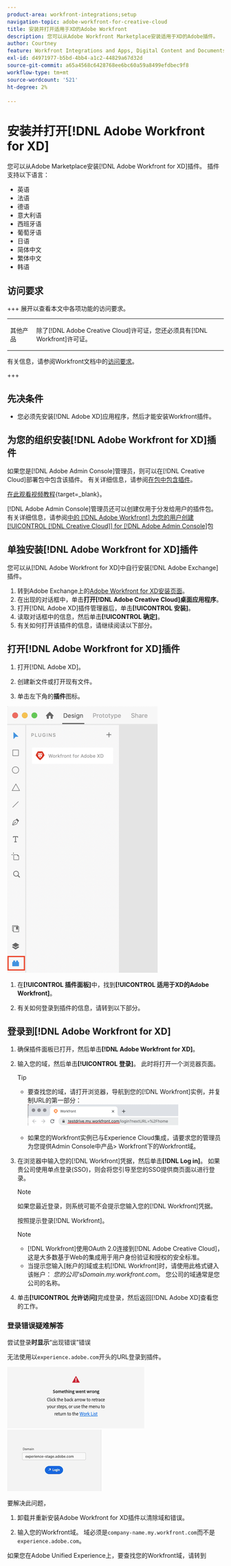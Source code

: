 ```yaml
---
product-area: workfront-integrations;setup
navigation-topic: adobe-workfront-for-creative-cloud
title: 安装并打开适用于XD的Adobe Workfront
description: 您可以从Adobe Workfront Marketplace安装适用于XD的Adobe插件。
author: Courtney
feature: Workfront Integrations and Apps, Digital Content and Documents
exl-id: d4971977-b5bd-4bb4-a1c2-44829a67d32d
source-git-commit: a65a4568c6428768ee6bc60a59a8499efdbec9f8
workflow-type: tm+mt
source-wordcount: '521'
ht-degree: 2%

---
```


# 安装并打开[!DNL Adobe Workfront for XD]

您可以从Adobe Marketplace安装[!DNL Adobe Workfront for XD]插件。 插件支持以下语言：

* 英语
* 法语
* 德语
* 意大利语
* 西班牙语
* 葡萄牙语
* 日语
* 简体中文
* 繁体中文
* 韩语

## 访问要求

+++ 展开以查看本文中各项功能的访问要求。

<table style="table-layout:auto"> 
 <col> 
 </col> 
 <col> 
 </col> 
 <tbody> 
 <!-- <tr> 
   <td role="rowheader">[!DNL Adobe Workfront] package/td> 
   <td> <p>Any</p> </td> 
  </tr> 
  <tr data-mc-conditions=""> 
   <td role="rowheader">[!DNL Adobe Workfront] license*</td> 
   <td>
   <p>Standard</p>
    <p>Work or higher</p> </td> 
  </tr> -->
  <tr> 
   <td role="rowheader">其他产品</td> 
   <td><p>除了[!DNL Adobe Creative Cloud]许可证，您还必须具有[!DNL Workfront]许可证。</p></td> 
  </tr> 
 </tbody> 
</table>

有关信息，请参阅Workfront文档中的[访问要求](/help/quicksilver/administration-and-setup/add-users/access-levels-and-object-permissions/access-level-requirements-in-documentation.md)。

+++

## 先决条件

* 您必须先安装[!DNL Adobe XD]应用程序，然后才能安装Workfront插件。

## 为您的组织安装[!DNL Adobe Workfront for XD]插件

如果您是[!DNL Adobe Admin Console]管理员，则可以在[!DNL Creative Cloud]部署包中包含该插件。 有关详细信息，请参阅[在包中包含插件](https://helpx.adobe.com/in/enterprise/using/manage-extensions.html)。

[在此观看视频教程](https://www.youtube.com/watch?v=zzvXNLIBzrc){target=_blank}。

[!DNL Adobe Admin Console]管理员还可以创建仅用于分发给用户的插件包。 有关详细信息，请参阅[中的 [!DNL Adobe Workfront] 为您的用户创建[!UICONTROL [!DNL Creative Cloud]]  for [!DNL Adobe Admin Console]](/help/quicksilver/administration-and-setup/configure-integrations/create-plugin-only-packages.md)包

## 单独安装[!DNL Adobe Workfront for XD]插件

您可以从[!DNL Adobe Workfront for XD]中自行安装[!DNL Adobe Exchange]插件。

1. 转到Adobe Exchange上的[Adobe Workfront for XD安装页面](https://exchange.adobe.com/apps/cc/4c3566f9?pluginId=4c3566f9&workflow=share)。
1. 在出现的对话框中，单击&#x200B;**打开[!DNL Adobe Creative Cloud]桌面应用程序**。
1. 打开[!DNL Adobe XD]插件管理器后，单击&#x200B;**[!UICONTROL 安装]**。
1. 读取对话框中的信息，然后单击&#x200B;**[!UICONTROL 确定]**。
1. 有关如何打开该插件的信息，请继续阅读以下部分。

## 打开[!DNL Adobe Workfront for XD]插件

1. 打开[!DNL Adobe XD]。

1. 创建新文件或打开现有文件。

1. 单击左下角的&#x200B;**插件**&#x200B;图标。

![XD插件窗口](assets/xd-plugin-window-350x620.png)

1. 在&#x200B;**[!UICONTROL 插件面板]**&#x200B;中，找到&#x200B;**[!UICONTROL 适用于XD的Adobe Workfront]**。

1. 有关如何登录到插件的信息，请转到以下部分。

## 登录到[!DNL Adobe Workfront for XD]

1. 确保插件面板已打开，然后单击&#x200B;**[!DNL Adobe Workfront for XD]**。
1. 输入您的域，然后单击&#x200B;**[!UICONTROL 登录]**。 此时将打开一个浏览器页面。

   >[!TIP]
   >
   >* 要查找您的域，请打开浏览器，导航到您的[!DNL Workfront]实例，并复制URL的第一部分：\
   >![查找域](assets/domain-350x50.png)
   >
   > * 如果您的Workfront实例已与Experience Cloud集成，请要求您的管理员为您提供Admin Console中产品> Workfront下的Workfront域。

1. 在浏览器中输入您的[!DNL Workfront]凭据，然后单击&#x200B;**[!DNL Log in]**。 如果贵公司使用单点登录(SSO)，则会将您引导至您的SSO提供商页面以进行登录。

   >[!NOTE]
   >
   >如果您最近登录，则系统可能不会提示您输入您的[!DNL Workfront]凭据。

   按照提示登录[!DNL Workfront]。

   >[!NOTE]
   >
   >* [!DNL Workfront]使用OAuth 2.0连接到[!DNL Adobe Creative Cloud]，这是大多数基于Web的集成用于用户身份验证和授权的安全标准。
   >* 当提示您输入[帐户的]域或主机[!DNL Workfront]时，请使用此格式键入该帐户： *您的公司&#39;sDomain.my.workfront.com*。 您公司的域通常是您公司的名称。

1. 单击&#x200B;**[!UICONTROL 允许访问]**&#x200B;完成登录，然后返回[!DNL Adobe XD]查看您的工作。

### 登录错误疑难解答

尝试登录&#x200B;**时显示**“出现错误”错误


无法使用以`experience.adobe.com`开头的URL登录到插件。

![登录错误](assets/plugin-log-in-error.png) ![域](assets/incorrect-domain.png)


要解决此问题，

1. 卸载并重新安装Adobe Workfront for XD插件以清除域和错误。

1. 输入您的Workfront域。 域必须是`company-name.my.workfront.com`而不是`experience.adobe.com`。

如果您在Adobe Unified Experience上，要查找您的Workfront域，请转到
